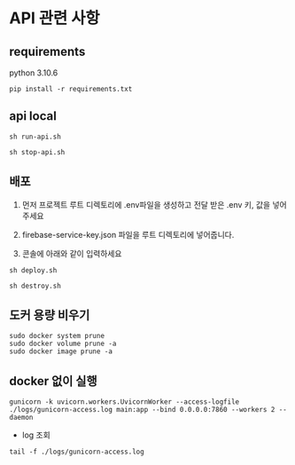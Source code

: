 # API 관련 사항

## requirements

python 3.10.6

```console
pip install -r requirements.txt
```

## api local

```console
sh run-api.sh
```

```console
sh stop-api.sh
```

## 배포

1. 먼저 프로젝트 루트 디렉토리에 .env파일을 생성하고 전달 받은 .env 키, 값을 넣어주세요

2. firebase-service-key.json 파일을 루트 디렉토리에 넣어줍니다.

3. 콘솔에 아래와 같이 입력하세요

```console
sh deploy.sh
```

```console
sh destroy.sh
```

## 도커 용량 비우기

```console
sudo docker system prune
sudo docker volume prune -a
sudo docker image prune -a
```

## docker 없이 실행

```console
gunicorn -k uvicorn.workers.UvicornWorker --access-logfile ./logs/gunicorn-access.log main:app --bind 0.0.0.0:7860 --workers 2 --daemon
```

* log 조회

```console
tail -f ./logs/gunicorn-access.log
```
